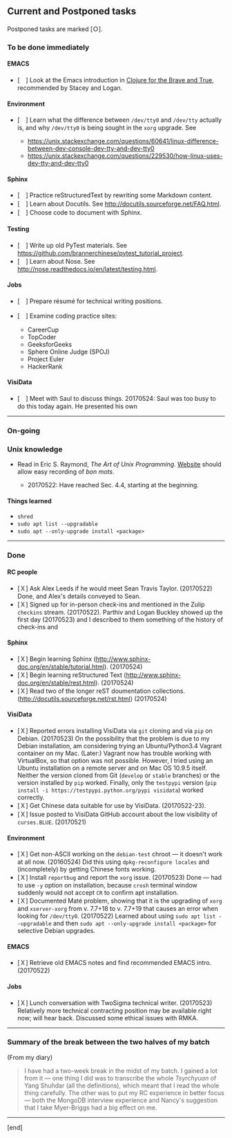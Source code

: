 ## Current and Postponed tasks

Postponed tasks are marked [Ｏ].

### To be done immediately

#### EMACS

 * [　] Look at the Emacs introduction in [Clojure for the Brave and True](http://www.braveclojure.com/basic-emacs/), recommended by Stacey and Logan.

#### Environment

 * [　] Learn what the difference between `/dev/tty0` and `/dev/tty` actually is, and why `/dev/tty0` is being sought in the `xorg` upgrade. See
 
   * https://unix.stackexchange.com/questions/60641/linux-difference-between-dev-console-dev-tty-and-dev-tty0
   * https://unix.stackexchange.com/questions/229530/how-linux-uses-dev-tty-and-dev-tty0

#### Sphinx

 * [　] Practice reStructuredText by rewriting some Markdown content.
 * [　] Learn about Docutils. See http://docutils.sourceforge.net/FAQ.html.
 * [　] Choose code to document with Sphinx.

#### Testing

 * [　] Write up old PyTest materials. See https://github.com/brannerchinese/pytest_tutorial_project.
 * [　] Learn about Nose. See http://nose.readthedocs.io/en/latest/testing.html.

#### Jobs

 * [　] Prepare résumé for technical writing positions.
 * [　] Examine coding practice sites:
 
   * CareerCup
   * TopCoder
   * GeeksforGeeks
   * Sphere Online Judge (SPOJ)
   * Project Euler
   * HackerRank

#### VisiData

 * [　] Meet with Saul to discuss things. 20170524: Saul was too busy to do this today again. He presented his own 

---

### On-going

### Unix knowledge

 * Read in Eric S. Raymond, _The Art of Unix Programming_. [Website](http://www.catb.org/esr/writings/taoup/html/) should allow easy recording of _bon mots_.
 
   * 20170522: Have reached Sec. 4.4, starting at the beginning.

#### Things learned

 * `shred`
 * `sudo apt list --upgradable`
 * `sudo apt --only-upgrade install <package>`

---

### Done

#### RC people

 * [Ｘ] Ask Alex Leeds if he would meet Sean Travis Taylor. (20170522) Done, and Alex's details conveyed to Sean.
 * [Ｘ] Signed up for in-person check-ins and mentioned in the Zulip `checkins` stream. (20170522). Parthiv and Logan Buckley showed up the first day (20170523) and I described to them something of the history of check-ins and 

#### Sphinx

 * [Ｘ] Begin learning Sphinx (http://www.sphinx-doc.org/en/stable/tutorial.html). (20170524)
 * [Ｘ] Begin learning reStructured Text (http://www.sphinx-doc.org/en/stable/rest.html). (20170524)
 * [Ｘ] Read two of the longer reST doumentation collections. (http://docutils.sourceforge.net/rst.html) (20170524)

#### VisiData

 * [Ｘ] Reported errors installing VisiData via `git` cloning and via `pip` on Debian. (20170523) On the possibility that the problem is due to my Debian installation, am considering trying an Ubuntu/Python3.4 Vagrant container on my Mac. (Later:) Vagrant now has trouble working with VirtualBox, so that option was not possible. However, I tried using an Ubuntu installation on a remote server and on Mac OS 10.9.5 itself. Neither the version cloned from Git (`develop` or `stable` branches) or the version installed by `pip` worked. Finally, only the `testpypi` version (`pip install -i https://testpypi.python.org/pypi visidata`) worked correctly. 
 * [Ｘ] Get Chinese data suitable for use by VisiData. (20170522-23). 
 * [Ｘ] Issue posted to VisiData GitHub account about the low visibility of `curses.BLUE`. (20170521)

#### Environment

 * [Ｘ] Get non-ASCII working on the `debian-test` chroot — it doesn't work at all now. (20160524) Did this using `dpkg-reconfigure locales` and (incompletely) by getting Chinese fonts working. 
 * [Ｘ] Install `reportbug` and report the `xorg` issue. (20170523) Done — had to use `-y` option on installation, because `crosh` terminal window suddenly would not accept `CR` to confirm apt installation. 
 * [Ｘ] Documented Maté problem, showing that it is the upgrading of `xorg` and `xserver-xorg` from v. 7.7+18 to v. 7.7+19 that causes an error when looking for `/dev/tty0`. (20170522) Learned about using `sudo apt list --upgradable` and then `sudo apt --only-upgrade install <package>` for selective Debian upgrades.

#### EMACS

 * [Ｘ] Retrieve old EMACS notes and find recommended EMACS intro. (20170522)

#### Jobs

 * [Ｘ] Lunch conversation with TwoSigma technical writer. (20170523) Relatively more technical contracting position may be available right now; will hear back. Discussed some ethical issues with RMKA.

---

### Summary of the break between the two halves of my batch

(From my diary)

> I have had a two-week break in the midst of my batch. I gained a lot from it — one thing I did was to transcribe the whole _Tsyrchyuan_ of Yang Shuhdar (all the definitions), which meant that I read the whole thing carefully. The other was to put my RC experience in better focus — both the MongoDB interview experience and Nancy's suggestion that I take Myer-Briggs had a big effect on me.



---

[end]
